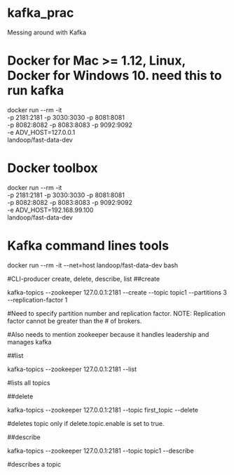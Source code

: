 # kafka_prac
Messing around with Kafka

# Docker for Mac >= 1.12, Linux, Docker for Windows 10. need this to run kafka
docker run --rm -it \
           -p 2181:2181 -p 3030:3030 -p 8081:8081 \
           -p 8082:8082 -p 8083:8083 -p 9092:9092 \
           -e ADV_HOST=127.0.0.1 \
           landoop/fast-data-dev

# Docker toolbox
docker run --rm -it \
          -p 2181:2181 -p 3030:3030 -p 8081:8081 \
          -p 8082:8082 -p 8083:8083 -p 9092:9092 \
          -e ADV_HOST=192.168.99.100 \
          landoop/fast-data-dev

# Kafka command lines tools
docker run --rm -it --net=host landoop/fast-data-dev bash

#CLI-producer create, delete, describe, list
##create

kafka-topics --zookeeper 127.0.0.1:2181 --create --topic topic1 --partitions 3 --replication-factor 1 

#Need to specify partition number and replication factor. NOTE: Replication factor cannot be greater than the # of brokers.

#Also needs to mention zookeeper because it handles leadership and manages kafka

##list

kafka-topics --zookeeper 127.0.0.1:2181 --list

#lists all topics

##delete

kafka-topics --zookeeper 127.0.0.1:2181 --topic first_topic --delete

#deletes topic only if delete.topic.enable is set to true.

##describe

kafka-topics --zookeeper 127.0.0.1:2181 --topic topic1 --describe

#describes a topic

